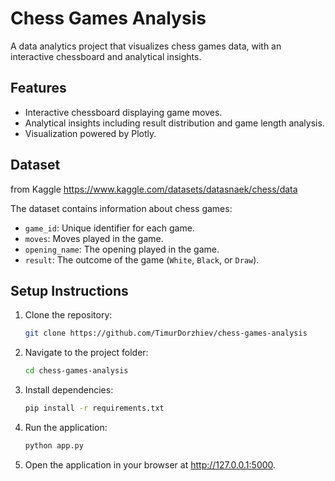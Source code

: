 # Chess Games Analysis

A data analytics project that visualizes chess games data, with an interactive chessboard and analytical insights.

## Features

- Interactive chessboard displaying game moves.
- Analytical insights including result distribution and game length analysis.
- Visualization powered by Plotly.

## Dataset

from Kaggle
https://www.kaggle.com/datasets/datasnaek/chess/data

The dataset contains information about chess games:

- `game_id`: Unique identifier for each game.
- `moves`: Moves played in the game.
- `opening_name`: The opening played in the game.
- `result`: The outcome of the game (`White`, `Black`, or `Draw`).

## Setup Instructions

1. Clone the repository:

   ```bash
   git clone https://github.com/TimurDorzhiev/chess-games-analysis

   ```

2. Navigate to the project folder:

   ```bash
   cd chess-games-analysis

   ```

3. Install dependencies:

   ```bash
   pip install -r requirements.txt

   ```

4. Run the application:

   ```bash
   python app.py

   ```

5. Open the application in your browser at http://127.0.0.1:5000.
